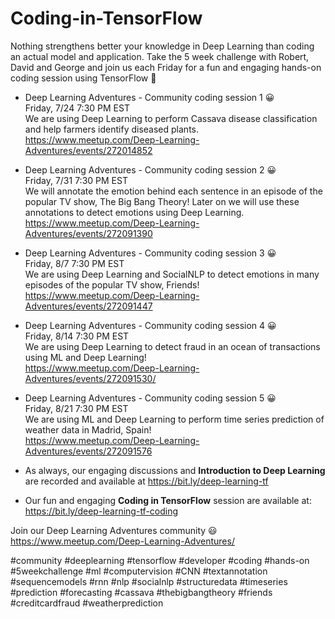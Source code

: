 # Coding-in-TensorFlow

Nothing strengthens better your knowledge in Deep Learning than coding an actual model and application. Take the 5 week challenge with Robert, David and George and join us each Friday for a fun and engaging hands-on coding session using TensorFlow 🎉

- Deep Learning Adventures - Community coding session 1 😀  
Friday, 7/24 7:30 PM EST  
We are using Deep Learning to perform Cassava disease classification and help farmers identify diseased plants.  
https://www.meetup.com/Deep-Learning-Adventures/events/272014852  

- Deep Learning Adventures - Community coding session 2 😀  
Friday, 7/31 7:30 PM EST  
We will annotate the emotion behind each sentence in an episode of the popular TV show, The Big Bang Theory! Later on we will use these annotations to detect emotions using Deep Learning.  
https://www.meetup.com/Deep-Learning-Adventures/events/272091390  

- Deep Learning Adventures - Community coding session 3 😀  
Friday, 8/7 7:30 PM EST  
We are using Deep Learning and SocialNLP to detect emotions in many episodes of the popular TV show, Friends!  
https://www.meetup.com/Deep-Learning-Adventures/events/272091447  

- Deep Learning Adventures - Community coding session 4 😀  
Friday, 8/14 7:30 PM EST  
We are using Deep Learning to detect fraud in an ocean of transactions using ML and Deep Learning!  
https://www.meetup.com/Deep-Learning-Adventures/events/272091530/  

- Deep Learning Adventures - Community coding session 5 😀  
Friday, 8/21 7:30 PM EST  
We are using ML and Deep Learning to perform time series prediction of weather data in Madrid, Spain!  
https://www.meetup.com/Deep-Learning-Adventures/events/272091576  

- As always, our engaging discussions and **Introduction to Deep Learning** are recorded and available at https://bit.ly/deep-learning-tf
- Our fun and engaging **Coding in TensorFlow** session are available at: https://bit.ly/deep-learning-tf-coding

Join our Deep Learning Adventures community 😃  
https://www.meetup.com/Deep-Learning-Adventures/    

#community #deeplearning #tensorflow #developer #coding #hands-on #5weekchallenge #ml #computervision #CNN #textannotation #sequencemodels #rnn #nlp #socialnlp #structuredata #timeseries #prediction #forecasting #cassava #thebigbangtheory #friends #creditcardfraud #weatherprediction
